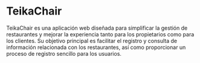 # TeikaChair
TeikaChair es una aplicación web diseñada para simplificar la gestión de restaurantes y mejorar la experiencia tanto para los propietarios como para los clientes. Su objetivo principal es facilitar el registro y consulta de información relacionada con los restaurantes, así como proporcionar un proceso de registro sencillo para los usuarios.
